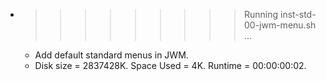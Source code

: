 * >>>>>>>>> Running inst-std-00-jwm-menu.sh ...
  * Add default standard menus in JWM.
  * Disk size = 2837428K. Space Used = 4K. Runtime = 00:00:00:02.
